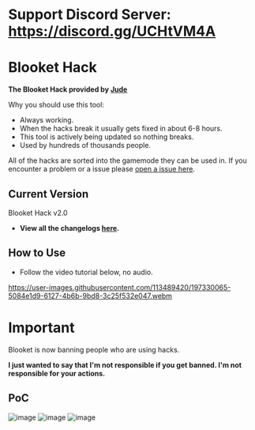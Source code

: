 # Support Discord Server: https://discord.gg/UCHtVM4A

# Blooket Hack

**The Blooket Hack provided by [Jude](https://twitter.com/judergideon)**

Why you should use this tool:
- Always working.
- When the hacks break it usually gets fixed in about 6-8 hours.
- This tool is actively being updated so nothing breaks.
- Used by hundreds of thousands people.

All of the hacks are sorted into the gamemode they can be used in. If you encounter a problem or a issue please [open a issue here](https://github.com/vantr-o/Blooket/issues).

## Current Version

Blooket Hack v2.0

- **View all the changelogs [here](https://github.com/vantr-o/Blooket/blob/main/CHANGELOG.md).**

## How to Use
- Follow the video tutorial below, no audio.
 
https://user-images.githubusercontent.com/113489420/197330065-5084e1d9-6127-4b6b-9bd8-3c25f532e047.webm

# Important

Blooket is now banning people who are using hacks.

**I just wanted to say that I'm not responsible if you get banned. I'm not responsible for your actions.**

## PoC
![image](https://user-images.githubusercontent.com/73669084/148287287-44fd3b5f-43d9-49be-bf9f-7d445d366bfd.png)
![image](https://user-images.githubusercontent.com/73669084/148287302-8693c202-6968-4cf3-811f-05cbd0fd8b2f.png)
![image](https://user-images.githubusercontent.com/113489420/197427565-7c0e84e9-8c72-4f63-96b2-10f5f14e19b2.png)
